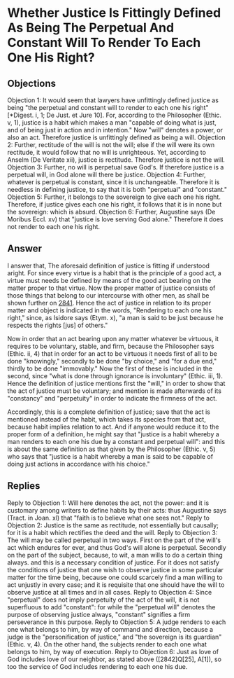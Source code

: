 # Whether Justice Is Fittingly Defined As Being The Perpetual And Constant Will To Render To Each One His Right?
## Objections
Objection 1: It would seem that lawyers have unfittingly defined justice as being "the perpetual and constant will to render to each one his right" [*Digest. i, 1; De Just. et Jure 10]. For, according to the Philosopher (Ethic. v, 1), justice is a habit which makes a man "capable of doing what is just, and of being just in action and in intention." Now "will" denotes a power, or also an act. Therefore justice is unfittingly defined as being a will.
Objection 2: Further, rectitude of the will is not the will; else if the will were its own rectitude, it would follow that no will is unrighteous. Yet, according to Anselm (De Veritate xii), justice is rectitude. Therefore justice is not the will.
Objection 3: Further, no will is perpetual save God's. If therefore justice is a perpetual will, in God alone will there be justice.
Objection 4: Further, whatever is perpetual is constant, since it is unchangeable. Therefore it is needless in defining justice, to say that it is both "perpetual" and "constant."
Objection 5: Further, it belongs to the sovereign to give each one his right. Therefore, if justice gives each one his right, it follows that it is in none but the sovereign: which is absurd.
Objection 6: Further, Augustine says (De Moribus Eccl. xv) that "justice is love serving God alone." Therefore it does not render to each one his right.
## Answer

I answer that, The aforesaid definition of justice is fitting if understood aright. For since every virtue is a habit that is the principle of a good act, a virtue must needs be defined by means of the good act bearing on the matter proper to that virtue. Now the proper matter of justice consists of those things that belong to our intercourse with other men, as shall be shown further on [2841](A[2]). Hence the act of justice in relation to its proper matter and object is indicated in the words, "Rendering to each one his right," since, as Isidore says (Etym. x), "a man is said to be just because he respects the rights [jus] of others."

Now in order that an act bearing upon any matter whatever be virtuous, it requires to be voluntary, stable, and firm, because the Philosopher says (Ethic. ii, 4) that in order for an act to be virtuous it needs first of all to be done "knowingly," secondly to be done "by choice," and "for a due end," thirdly to be done "immovably." Now the first of these is included in the second, since "what is done through ignorance is involuntary" (Ethic. iii, 1). Hence the definition of justice mentions first the "will," in order to show that the act of justice must be voluntary; and mention is made afterwards of its "constancy" and "perpetuity" in order to indicate the firmness of the act.

Accordingly, this is a complete definition of justice; save that the act is mentioned instead of the habit, which takes its species from that act, because habit implies relation to act. And if anyone would reduce it to the proper form of a definition, he might say that "justice is a habit whereby a man renders to each one his due by a constant and perpetual will": and this is about the same definition as that given by the Philosopher (Ethic. v, 5) who says that "justice is a habit whereby a man is said to be capable of doing just actions in accordance with his choice."
## Replies
Reply to Objection 1: Will here denotes the act, not the power: and it is customary among writers to define habits by their acts: thus Augustine says (Tract. in Joan. xl) that "faith is to believe what one sees not."
Reply to Objection 2: Justice is the same as rectitude, not essentially but causally; for it is a habit which rectifies the deed and the will.
Reply to Objection 3: The will may be called perpetual in two ways. First on the part of the will's act which endures for ever, and thus God's will alone is perpetual. Secondly on the part of the subject, because, to wit, a man wills to do a certain thing always. and this is a necessary condition of justice. For it does not satisfy the conditions of justice that one wish to observe justice in some particular matter for the time being, because one could scarcely find a man willing to act unjustly in every case; and it is requisite that one should have the will to observe justice at all times and in all cases.
Reply to Objection 4: Since "perpetual" does not imply perpetuity of the act of the will, it is not superfluous to add "constant": for while the "perpetual will" denotes the purpose of observing justice always, "constant" signifies a firm perseverance in this purpose.
Reply to Objection 5: A judge renders to each one what belongs to him, by way of command and direction, because a judge is the "personification of justice," and "the sovereign is its guardian" (Ethic. v, 4). On the other hand, the subjects render to each one what belongs to him, by way of execution.
Reply to Objection 6: Just as love of God includes love of our neighbor, as stated above ([2842]Q[25], A[1]), so too the service of God includes rendering to each one his due.